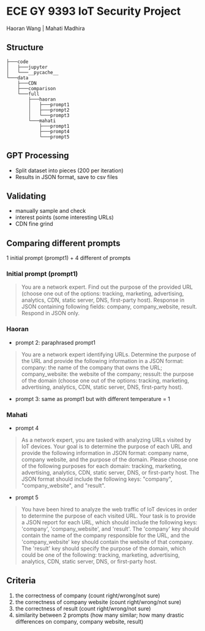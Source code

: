# ECE GY 9393 IoT Security Project
Haoran Wang | Mahati Madhira

## Structure
```
├───code
│   ├───jupyter
│   └───__pycache__
└───data
    ├───CDN
    ├───comparison
    └───full
        ├───haoran
        │   ├───prompt1
        │   ├───prompt2
        │   └───prompt3
        └───mahati
            ├───prompt1
            ├───prompt4
            └───prompt5
```

## GPT Processing
* Split dataset into pieces (200 per iteration)
* Results in JSON format, save to csv files

## Validating
- manually sample and check
- interest points (some interesting URLs)
- CDN fine grind

## Comparing different prompts
1 initial prompt (prompt1) + 4 different of prompts
### Initial prompt (prompt1)
> You are a network expert. Find out the purpose of the provided URL (choose one out of the options: tracking, marketing, advertising, analytics, CDN, static server, DNS, first-party host).  Response in JSON containing following fields: company, company_website, result. Respond in JSON only.
### Haoran
- prompt 2: paraphrased prompt1
> You are a network expert identifying URLs. Determine the purpose of the URL and provide the following information in a JSON format: company: the name of the company that owns the URL; company_website: the website of the company; ressult: the purpose of the domain (choose one out of the options: tracking, marketing, advertising, analytics, CDN, static server, DNS, first-party host).
- prompt 3: same as prompt1 but with different temperature = 1
### Mahati
- prompt 4
> As a network expert, you are tasked with analyzing URLs visited by IoT devices. Your goal is to determine the purpose of each URL and provide the following information in JSON format: company name, company website, and the purpose of the domain. Please choose one of the following purposes for each domain: tracking, marketing, advertising, analytics, CDN, static server, DNS, or first-party host. The JSON format should include the following keys: "company", "company_website", and "result".
- prompt 5
> You have been hired to analyze the web traffic of IoT devices in order to determine the purpose of each visited URL. Your task is to provide a JSON report for each URL, which should include the following keys: 'company', 'company_website', and 'result'. The 'company' key should contain the name of the company responsible for the URL, and the 'company_website' key should contain the website of that company. The 'result' key should specify the purpose of the domain, which could be one of the following: tracking, marketing, advertising, analytics, CDN, static server, DNS, or first-party host.

## Criteria
1. the correctness of company (count right/wrong/not sure)
2. the correctness of company website (count right/wrong/not sure)
3. the correctness of result (count right/wrong/not sure)
4. similarity between 2 prompts (how many similar; how many drastic differences on company, company website, result)